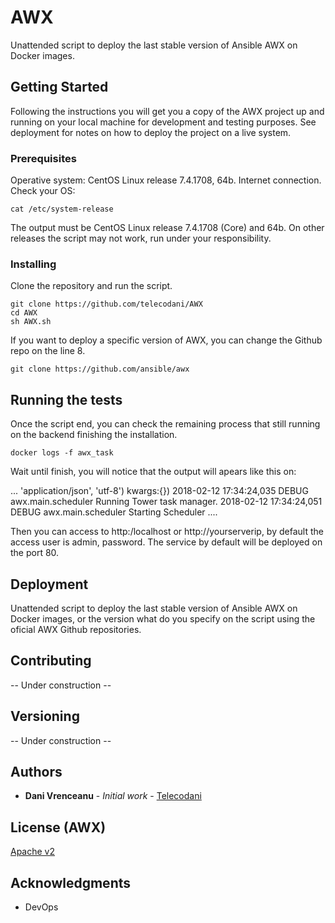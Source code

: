 # AWX

Unattended script to deploy the last stable version of Ansible AWX on Docker images.

## Getting Started

Following the instructions you will get you a copy of the AWX project up and running on your local machine for development and testing purposes. See deployment for notes on how to deploy the project on a live system.

### Prerequisites

Operative system: CentOS Linux release 7.4.1708, 64b.
Internet connection.
Check your OS:
```
cat /etc/system-release
```
The output must be CentOS Linux release 7.4.1708 (Core) and 64b. On other releases the script may not work, run under your responsibility.

### Installing

Clone the repository and run the script.

```
git clone https://github.com/telecodani/AWX
cd AWX
sh AWX.sh
```
If you want to deploy a specific version of AWX, you can change the Github repo on the line 8.
```
git clone https://github.com/ansible/awx
```
## Running the tests

Once the script end, you can check the remaining process that still running on the backend finishing the installation.

```
docker logs -f awx_task
```
Wait until finish, you will notice that the output will apears like this on:

...
'application/json', 'utf-8') kwargs:{})
2018-02-12 17:34:24,035 DEBUG    awx.main.scheduler Running Tower task manager.
2018-02-12 17:34:24,051 DEBUG    awx.main.scheduler Starting Scheduler
....

Then you can access to http:/localhost or http://yourserverip, by default the access user is admin, password. The service by default will be deployed on the port 80.

## Deployment

Unattended script to deploy the last stable version of Ansible AWX on Docker images, or the version what do you specify on the script using the oficial AWX Github repositories.

## Contributing

 -- Under construction --

## Versioning

 -- Under construction --

## Authors

* **Dani Vrenceanu** - *Initial work* - [Telecodani](https://github.com/telecodani)

## License (AWX)

[Apache v2](https://github.com/ansible/awx/blob/devel/LICENSE.md)

## Acknowledgments

* DevOps
